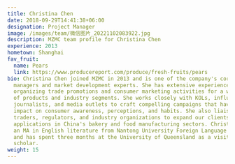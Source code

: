 ```yaml
---
title: Christina Chen
date: 2018-09-29T14:41:38+06:00
designation: Project Manager
image: /images/team/微信图片_20221102083922.jpg
description: MZMC team profile for Christina Chen
experience: 2013
hometown: Shanghai
fav_fruit:
  name: Pears
  link: https://www.producereport.com/produce/fresh-fruits/pears
bio: Christina Chen joined MZMC in 2013 and is one of the company's core account
  managers and market development experts. She has extensive experience
  organizing trade promotions and consumer marketing activities for a wide range
  of products and industry segments. She works closely with KOLs, influencers,
  journalists, and media outlets to craft compelling campaigns that have broad
  impact on consumer awareness, perceptions, and habits. She also liaises with
  traders, regulators, and industry organizations to expand our clients' product
  applications in China's bakery and food manufacturing sectors. Christina holds
  an MA in English literature from Nantong University Foreign Language School
  and has spent three months at the University of Queensland as a visiting
  scholar.
weight: 15
---
```

